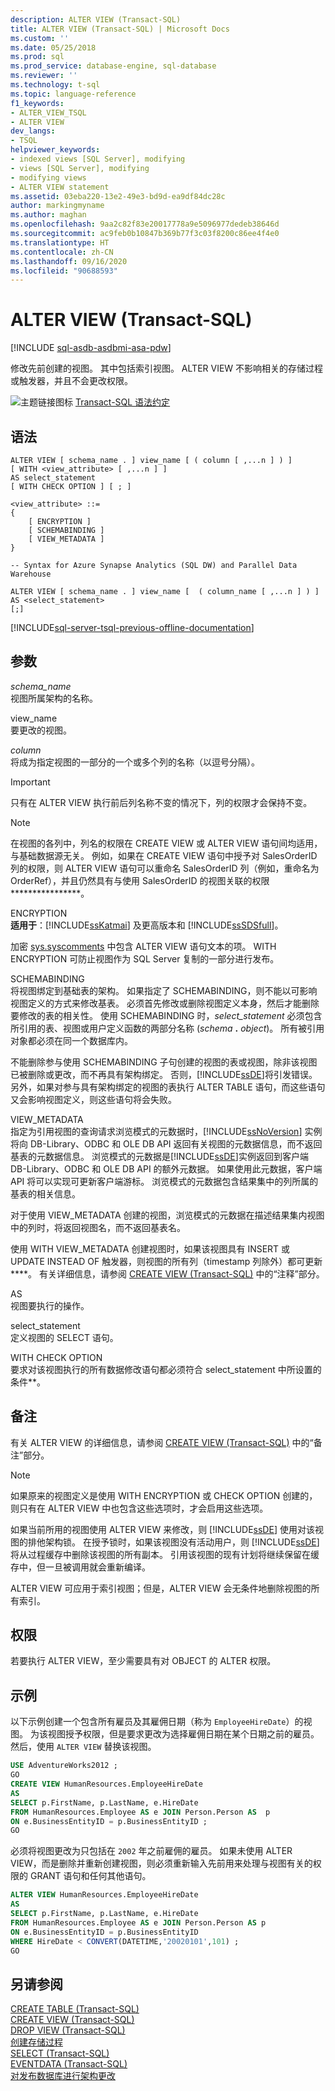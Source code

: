 ```yaml
---
description: ALTER VIEW (Transact-SQL)
title: ALTER VIEW (Transact-SQL) | Microsoft Docs
ms.custom: ''
ms.date: 05/25/2018
ms.prod: sql
ms.prod_service: database-engine, sql-database
ms.reviewer: ''
ms.technology: t-sql
ms.topic: language-reference
f1_keywords:
- ALTER_VIEW_TSQL
- ALTER VIEW
dev_langs:
- TSQL
helpviewer_keywords:
- indexed views [SQL Server], modifying
- views [SQL Server], modifying
- modifying views
- ALTER VIEW statement
ms.assetid: 03eba220-13e2-49e3-bd9d-ea9df84dc28c
author: markingmyname
ms.author: maghan
ms.openlocfilehash: 9aa2c82f83e20017778a9e5096977dedeb38646d
ms.sourcegitcommit: ac9feb0b10847b369b77f3c03f8200c86ee4f4e0
ms.translationtype: HT
ms.contentlocale: zh-CN
ms.lasthandoff: 09/16/2020
ms.locfileid: "90688593"
---
```

# <a name="alter-view-transact-sql"></a>ALTER VIEW (Transact-SQL)
[!INCLUDE [sql-asdb-asdbmi-asa-pdw](../../includes/applies-to-version/sql-asdb-asdbmi-asa-pdw.md)]

  修改先前创建的视图。 其中包括索引视图。 ALTER VIEW 不影响相关的存储过程或触发器，并且不会更改权限。  
  
 ![主题链接图标](../../database-engine/configure-windows/media/topic-link.gif "“主题链接”图标") [Transact-SQL 语法约定](../../t-sql/language-elements/transact-sql-syntax-conventions-transact-sql.md)  
  
## <a name="syntax"></a>语法  
  
```syntaxsql
ALTER VIEW [ schema_name . ] view_name [ ( column [ ,...n ] ) ]   
[ WITH <view_attribute> [ ,...n ] ]   
AS select_statement   
[ WITH CHECK OPTION ] [ ; ]  
  
<view_attribute> ::=   
{   
    [ ENCRYPTION ]  
    [ SCHEMABINDING ]  
    [ VIEW_METADATA ]       
}   
```

```syntaxsql
-- Syntax for Azure Synapse Analytics (SQL DW) and Parallel Data Warehouse  
  
ALTER VIEW [ schema_name . ] view_name [  ( column_name [ ,...n ] ) ]   
AS <select_statement>   
[;]  
``` 
  
[!INCLUDE[sql-server-tsql-previous-offline-documentation](../../includes/sql-server-tsql-previous-offline-documentation.md)]

## <a name="arguments"></a>参数
 *schema_name*  
 视图所属架构的名称。  
  
 view_name  
 要更改的视图。  
  
 *column*  
 将成为指定视图的一部分的一个或多个列的名称（以逗号分隔）。  
  
> [!IMPORTANT]  
>  只有在 ALTER VIEW 执行前后列名称不变的情况下，列的权限才会保持不变。  
  
> [!NOTE]  
>  在视图的各列中，列名的权限在 CREATE VIEW 或 ALTER VIEW 语句间均适用，与基础数据源无关。 例如，如果在 CREATE VIEW 语句中授予对 SalesOrderID 列的权限，则 ALTER VIEW 语句可以重命名 SalesOrderID 列（例如，重命名为 OrderRef），并且仍然具有与使用 SalesOrderID 的视图关联的权限****************。  
  
 ENCRYPTION  
 **适用于**：[!INCLUDE[ssKatmai](../../includes/sskatmai-md.md)] 及更高版本和 [!INCLUDE[ssSDSfull](../../includes/sssdsfull-md.md)]。  
  
 加密 [sys.syscomments](../../relational-databases/system-compatibility-views/sys-syscomments-transact-sql.md) 中包含 ALTER VIEW 语句文本的项。 WITH ENCRYPTION 可防止视图作为 SQL Server 复制的一部分进行发布。  
  
 SCHEMABINDING  
 将视图绑定到基础表的架构。 如果指定了 SCHEMABINDING，则不能以可影响视图定义的方式来修改基表。 必须首先修改或删除视图定义本身，然后才能删除要修改的表的相关性。 使用 SCHEMABINDING 时，_select\_statement_ 必须包含所引用的表、视图或用户定义函数的两部分名称 (_schema_ **.** _object_)。 所有被引用对象都必须在同一个数据库内。  
  
 不能删除参与使用 SCHEMABINDING 子句创建的视图的表或视图，除非该视图已被删除或更改，而不再具有架构绑定。 否则，[!INCLUDE[ssDE](../../includes/ssde-md.md)]将引发错误。 另外，如果对参与具有架构绑定的视图的表执行 ALTER TABLE 语句，而这些语句又会影响视图定义，则这些语句将会失败。  
  
 VIEW_METADATA  
 指定为引用视图的查询请求浏览模式的元数据时，[!INCLUDE[ssNoVersion](../../includes/ssnoversion-md.md)] 实例将向 DB-Library、ODBC 和 OLE DB API 返回有关视图的元数据信息，而不返回基表的元数据信息。 浏览模式的元数据是[!INCLUDE[ssDE](../../includes/ssde-md.md)]实例返回到客户端 DB-Library、ODBC 和 OLE DB API 的额外元数据。 如果使用此元数据，客户端 API 将可以实现可更新客户端游标。 浏览模式的元数据包含结果集中的列所属的基表的相关信息。  
  
 对于使用 VIEW_METADATA 创建的视图，浏览模式的元数据在描述结果集内视图中的列时，将返回视图名，而不返回基表名。  
  
 使用 WITH VIEW_METADATA 创建视图时，如果该视图具有 INSERT 或 UPDATE INSTEAD OF 触发器，则视图的所有列（timestamp 列除外）都可更新****。 有关详细信息，请参阅 [CREATE VIEW (Transact-SQL)](../../t-sql/statements/create-view-transact-sql.md) 中的“注释”部分。  
  
 AS  
 视图要执行的操作。  
  
 select_statement  
 定义视图的 SELECT 语句。  
  
 WITH CHECK OPTION  
 要求对该视图执行的所有数据修改语句都必须符合 select_statement 中所设置的条件**。  
  
## <a name="remarks"></a>备注  
 有关 ALTER VIEW 的详细信息，请参阅 [CREATE VIEW (Transact-SQL)](../../t-sql/statements/create-view-transact-sql.md) 中的“备注”部分。  
  
> [!NOTE]  
>  如果原来的视图定义是使用 WITH ENCRYPTION 或 CHECK OPTION 创建的，则只有在 ALTER VIEW 中也包含这些选项时，才会启用这些选项。  
  
 如果当前所用的视图使用 ALTER VIEW 来修改，则 [!INCLUDE[ssDE](../../includes/ssde-md.md)] 使用对该视图的排他架构锁。 在授予锁时，如果该视图没有活动用户，则 [!INCLUDE[ssDE](../../includes/ssde-md.md)] 将从过程缓存中删除该视图的所有副本。 引用该视图的现有计划将继续保留在缓存中，但一旦被调用就会重新编译。  
  
 ALTER VIEW 可应用于索引视图；但是，ALTER VIEW 会无条件地删除视图的所有索引。  
  
## <a name="permissions"></a>权限  
 若要执行 ALTER VIEW，至少需要具有对 OBJECT 的 ALTER 权限。  
  
## <a name="examples"></a>示例  
 以下示例创建一个包含所有雇员及其雇佣日期（称为 `EmployeeHireDate`）的视图。 为该视图授予权限，但是要求更改为选择雇佣日期在某个日期之前的雇员。 然后，使用 `ALTER VIEW` 替换该视图。  
  
```sql 
USE AdventureWorks2012 ;  
GO  
CREATE VIEW HumanResources.EmployeeHireDate  
AS  
SELECT p.FirstName, p.LastName, e.HireDate  
FROM HumanResources.Employee AS e JOIN Person.Person AS  p  
ON e.BusinessEntityID = p.BusinessEntityID ;  
GO  
```  
  
 必须将视图更改为只包括在 `2002` 年之前雇佣的雇员。 如果未使用 ALTER VIEW，而是删除并重新创建视图，则必须重新输入先前用来处理与视图有关的权限的 GRANT 语句和任何其他语句。  
  
```sql  
ALTER VIEW HumanResources.EmployeeHireDate  
AS  
SELECT p.FirstName, p.LastName, e.HireDate  
FROM HumanResources.Employee AS e JOIN Person.Person AS p  
ON e.BusinessEntityID = p.BusinessEntityID  
WHERE HireDate < CONVERT(DATETIME,'20020101',101) ;  
GO  
```  
  
## <a name="see-also"></a>另请参阅  
 [CREATE TABLE (Transact-SQL)](../../t-sql/statements/create-table-transact-sql.md)   
 [CREATE VIEW (Transact-SQL)](../../t-sql/statements/create-view-transact-sql.md)   
 [DROP VIEW (Transact-SQL)](../../t-sql/statements/drop-view-transact-sql.md)   
 [创建存储过程](../../relational-databases/stored-procedures/create-a-stored-procedure.md)   
 [SELECT (Transact-SQL)](../../t-sql/queries/select-transact-sql.md)   
 [EVENTDATA (Transact-SQL)](../../t-sql/functions/eventdata-transact-sql.md)   
 [对发布数据库进行架构更改](../../relational-databases/replication/publish/make-schema-changes-on-publication-databases.md)  
  
  
